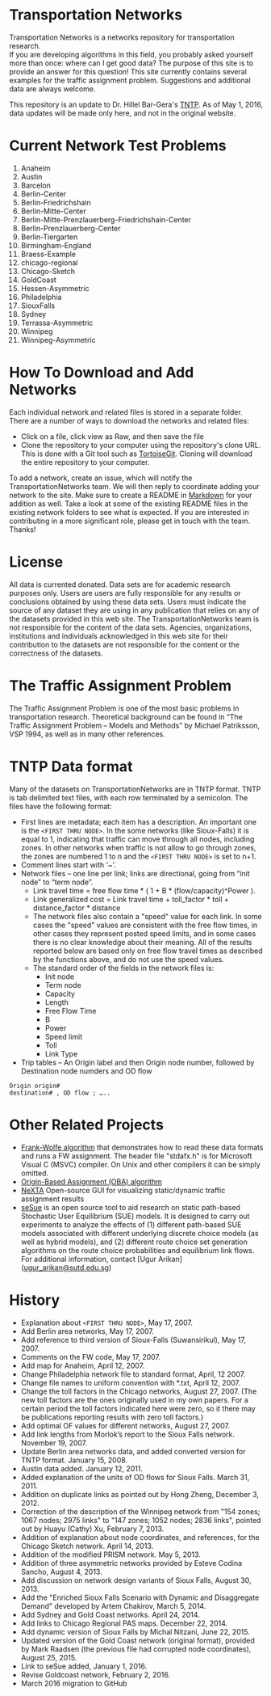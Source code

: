 # Transportation Networks 

Transportation Networks is a networks repository for transportation research.  
If you are developing algorithms in this field, you probably asked yourself 
more than once: where can I get good data?  The purpose of this site is to 
provide an answer for this question! This site currently contains several examples 
for the traffic assignment problem.  Suggestions and additional data are always welcome.

This repository is an update to Dr. Hillel Bar-Gera's [TNTP](http://www.bgu.ac.il/~bargera/tntp).
As of May 1, 2016, data updates will be made only here, and not in the original website.


# Current Network Test Problems

  1. Anaheim
  1. Austin
  1. Barcelon
  1. Berlin-Center
  1. Berlin-Friedrichshain
  1. Berlin-Mitte-Center
  1. Berlin-Mitte-Prenzlauerberg-Friedrichshain-Center
  1. Berlin-Prenzlauerberg-Center
  1. Berlin-Tiergarten
  1. Birmingham-England
  1. Braess-Example
  1. chicago-regional
  1. Chicago-Sketch
  1. GoldCoast
  1. Hessen-Asymmetric
  1. Philadelphia
  1. SiouxFalls
  1. Sydney
  1. Terrassa-Asymmetric
  1. Winnipeg
  1. Winnipeg-Asymmetric

# How To Download and Add Networks  

Each individual network and related files is stored in a separate folder. There
are a number of ways to download the networks and related files:
  - Click on a file, click view as Raw, and then save the file
  - Clone the repository to your computer using the repository's clone URL. This is done with a Git 
      tool such as [TortoiseGit](https://tortoisegit.org).  Cloning will download the
      entire repository to your computer.

To add a network, create an issue, which will notify the TransportationNetworks team.  We will then 
reply to coordinate adding your network to the site.  Make sure to create a README in 
[Markdown](https://guides.github.com/features/mastering-markdown/) for your 
addition as well.  Take a look at some of the existing README files in the existing network folders to see what 
is expected.  If you are interested in contributing in a more significant role, please get in touch with 
the team.  Thanks!
  
# License 

All data is currented donated.  Data sets are for academic research purposes only.  Users are
users are fully responsible for any results or conclusions obtained by using these data sets.
Users must indicate the source of any dataset they are using in any publication that relies 
on any of the datasets provided in this web site.  The TransportationNetworks team is not 
responsible for the content of the data sets. Agencies, organizations, institutions and 
individuals acknowledged in this web site for their contribution to the datasets are not 
responsible for the content or the correctness of the datasets.

# The Traffic Assignment Problem

The Traffic Assignment Problem is one of the most basic problems in transportation research. 
Theoretical background can be found in “The Traffic Assignment Problem – Models and Methods” 
by Michael Patriksson, VSP 1994, as well as in many other references.

# TNTP Data format 
Many of the datasets on TransportationNetworks are in TNTP format.  TNTP is tab delimited text files, 
with each row terminated by a semicolon.  The files have the following format:
 - First lines are metadata; each item has a description.  An important one is the `<FIRST THRU NODE>`. 
   In the some networks (like Sioux-Falls) it is equal to 1, indicating 
   that traffic can move through all nodes, including zones. In other networks when traffic is not 
   allow to go through zones, the zones are numbered 1 to n and the `<FIRST THRU NODE>` is set to n+1.
 - Comment lines start with ‘~’.
 - Network files – one line per link; links are directional, going from “init node” to “term node”.
     - Link travel time = free flow time * ( 1 + B * (flow/capacity)^Power ).
     - Link generalized cost = Link travel time + toll_factor * toll + distance_factor * distance
     - The network files also contain a "speed" value for each link. In some cases the "speed" values 
     are consistent with the free flow times, in other cases they represent posted speed limits, and 
     in some cases there is no clear knowledge about their meaning. All of the results reported below 
     are based only on free flow travel times as described by the functions above, and do not use the speed values.
     - The standard order of the fields in the network files is:
       - Init node
       - Term node
       - Capacity
       - Length
       - Free Flow Time
       - B
       - Power
       - Speed limit
       - Toll
       - Link Type
 - Trip tables – An Origin label and then Origin node number, followed by Destination node numders and OD flow 

```
Origin origin#
destination# , OD flow ; …..
```

# Other Related Projects 

 - [Frank-Wolfe algorithm](http://www.bgu.ac.il/~bargera/tntp/FW.zip) that demonstrates how to read these 
   data formats and runs a FW assignment.  The header file "stdafx.h" is for Microsoft Visual C (MSVC) compiler. On 
   Unix and other compilers it can be simply omitted.
 - [Origin-Based Assignment (OBA) algorithm](http://www.openchannelsoftware.org/projects/Origin-Based_Assignment/)
 - [NeXTA](https://code.google.com/archive/p/nexta/) Open-source GUI for visualizing static/dynamic traffic assignment results
 - [seSue](http://people.sutd.edu.sg/~ugur_arikan/seSue/) is an open source tool to aid research on static path-based 
   Stochastic User Equilibrium (SUE) models. It is designed to carry out experiments to analyze the effects of 
   (1) different path-based SUE models associated with different underlying discrete choice models 
   (as well as hybrid models), and (2) different route choice set generation algorithms on the route choice 
   probabilities and equilibrium link flows. For additional information, contact [Ugur Arikan] (ugur_arikan@sutd.edu.sg)

# History

 - Explanation about `<FIRST THRU NODE>`, May 17, 2007.
 - Add Berlin area networks, May 17, 2007.
 - Add reference to third version of Sioux-Falls (Suwansirikul), May 17, 2007.
 - Comments on the FW code, May 17, 2007.
 - Add map for Anaheim, April 12, 2007.
 - Change Philadelphia network file to standard format, April, 12 2007.
 - Change file names to uniform convention with *.txt, April 12, 2007.
 - Change the toll factors in the Chicago networks, August 27, 2007. (The new toll factors are the ones originally used in my own papers. For a certain period the toll factors indicated here were zero, so it there may be publications reporting results with zero toll factors.)
 - Add optimal OF values for different networks, August 27, 2007.
 - Add link lengths from Morlok’s report to the Sioux Falls network. November 19, 2007.
 - Update Berlin area networks data, and added converted version for TNTP format. January 15, 2008.
 - Austin data added. January 12, 2011.
 - Added explanation of the units of OD flows for Sioux Falls. March 31, 2011.
 - Addition on duplicate links as pointed out by Hong Zheng, December 3, 2012.
 - Correction of the description of the Winnipeg network from "154 zones; 1067 nodes; 2975 links" to "147 zones; 1052 nodes; 2836 links", pointed out by Huayu (Cathy) Xu, February 7, 2013.
 - Addition of explanation about node coordinates, and references, for the Chicago Sketch network. April 14, 2013.
 - Addition of the modified PRISM network. May 5, 2013.
 - Addition of three asymmetric networks provided by Esteve Codina Sancho, August 4, 2013.
 - Add discussion on network design variants of Sioux Falls, August 30, 2013.
 - Add the "Enriched Sioux Falls Scenario with Dynamic and Disaggregate Demand" developed by Artem Chakirov, March 5, 2014.
 - Add Sydney and Gold Coast networks. April 24, 2014.
 - Add links to Chicago Regional PAS maps. December 22, 2014.
 - Add dynamic version of Sioux Falls by Michal Nitzani, June 22, 2015.
 - Updated version of the Gold Coast network (original format), provided by Mark Raadsen (the previous file had corrupted node coordinates), August 25, 2015.
 - Link to seSue added, January 1, 2016.
 - Revise Goldcoast network, February 2, 2016.
 - March 2016 migration to GitHub
 
